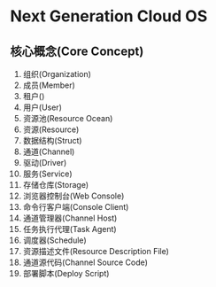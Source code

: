 # Next Generation Cloud OS


## 核心概念(Core Concept)

1. 组织(Organization)
2. 成员(Member)
3. 租户()
4. 用户(User)
5. 资源池(Resource Ocean)
6. 资源(Resource)
7. 数据结构(Struct)
8. 通道(Channel)
9. 驱动(Driver)
10. 服务(Service)
11. 存储仓库(Storage)
12. 浏览器控制台(Web Console)
13. 命令行客户端(Console Client)
14. 通道管理器(Channel Host)
15. 任务执行代理(Task Agent)
16. 调度器(Schedule)
17. 资源描述文件(Resource Description File)
18. 通道源代码(Channel Source Code)
19. 部署脚本(Deploy Script)

